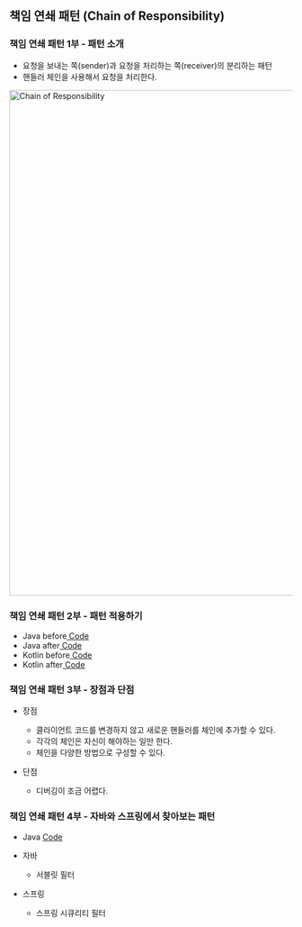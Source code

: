 ## 책임 연쇄 패턴 (Chain of Responsibility)

### 책임 연쇄 패턴 1부 - 패턴 소개

- 요청을 보내는 쪽(sender)과 요청을 처리하는 쪽(receiver)의 분리하는 패턴
- 핸들러 체인을 사용해서 요청을 처리한다.

<img width="898" alt="Chain of Responsibility" src="https://user-images.githubusercontent.com/64997245/187668900-5f812425-7ac6-447d-af6b-e6b73d8a7f91.png">

### 책임 연쇄 패턴 2부 - 패턴 적용하기

- Java
  before<a href="../../example/src/main/kotlin/com/example/_03_behavioral_patterns/_13_chain_of_responsibilities/java/_01_before">
  Code</a>
- Java
  after<a href="../../example/src/main/kotlin/com/example/_03_behavioral_patterns/_13_chain_of_responsibilities/java/_02_after">
  Code</a>
- Kotlin
  before<a href="../../example/src/main/kotlin/com/example/_03_behavioral_patterns/_13_chain_of_responsibilities/kt/_01_before">
  Code</a>
- Kotlin
  after<a href="../../example/src/main/kotlin/com/example/_03_behavioral_patterns/_13_chain_of_responsibilities/kt/_02_after">
  Code</a>

### 책임 연쇄 패턴 3부 - 장점과 단점

- 장점
    - 클라이언트 코드를 변경하지 않고 새로운 핸들러를 체인에 추가할 수 있다.
    - 각각의 체인은 자신이 해야하는 일만 한다.
    - 체인을 다양한 방법으로 구성할 수 있다.

- 단점
    - 디버깅이 조금 어렵다.

### 책임 연쇄 패턴 4부 - 자바와 스프링에서 찾아보는 패턴

- Java <a href="../../example/src/main/kotlin/com/example/_03_behavioral_patterns/_13_chain_of_responsibilities/java/_03_java">Code</a>

- 자바
    - 서블릿 필터

- 스프링
    - 스프링 시큐리티 필터
